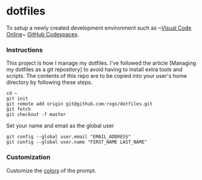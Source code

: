 dotfiles
========

To setup a newly created development environment such as ~[Visual Code Online](https://docs.microsoft.com/en-us/visualstudio/online/reference/personalizing)~ [GitHub Codespaces](https://github.com/features/codespaces).

### Instructions

This project is how I manage my dotfiles. I've followed the article [Managing my dotfiles as a git repository] to avoid having to install extra tools and scripts. The contents of this repo are to be copied into your user's home directory by following these steps.

    cd ~
    git init
    git remote add origin git@github.com:rxgx/dotfiles.git
    git fetch
    git checkout -f master

Set your name and email as the global user

    git config --global user.email "EMAIL_ADDRESS"
    git config --global user.name "FIRST_NAME LAST_NAME"

### Customization

Customize the [colors](https://jonasjacek.github.io/colors/) of the prompt.
